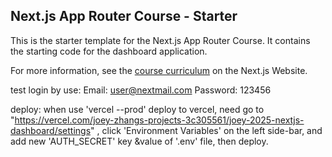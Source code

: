 ## Next.js App Router Course - Starter

This is the starter template for the Next.js App Router Course. It contains the starting code for the dashboard application.

For more information, see the [course curriculum](https://nextjs.org/learn) on the Next.js Website.

test login by use:
Email: user@nextmail.com
Password: 123456

deploy:
when use 'vercel --prod' deploy to vercel, need go to "https://vercel.com/joey-zhangs-projects-3c305561/joey-2025-nextjs-dashboard/settings" , click 'Environment Variables' on the left side-bar, and add new 'AUTH_SECRET' key &value of '.env' file, then deploy.